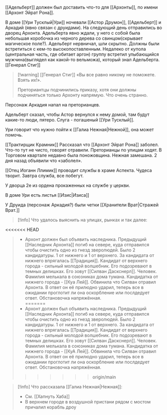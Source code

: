 [[Адельберт]] должен был доставить что-то для [[Архонты]], по имени [[Архонт Эйрат Рона]].  
  
 В доме [[Ури Тусклый|Ури]] ночевали [[Астор Друмон]], [[Адельберт]] и Аркадий (явно связан с друидами). На следующий день отправились во дворец Архонта. Адельберта явно ждали, у него с собой была небольшая коробочка из черного дерева со свинцом(скрывает магическое поле?). Адельберт нервничал, шли скрытно. Должны были встретиться с кем-то высокопоставленным. Недалеко от купола  (центральная часть, где обитает аргон) группу встретил улыбающийся мужчина(выглядел как какой-то вельможа), который знал Адельберта. [[Генерал Стиг]]
 
 > [!warning] [[Генерал Стиг]]
 > «Вы все равно никому не поможете. Взять их!». 
 > 
 > Преториантцы подчинились приказу, хотя они должны подчиняться только Архонту напрямую. Что очень странно.
 
 
Персонаж Аркадия напал на преторианцев.
 
Адельберт сказал, чтобы Астор вернулся к нему домой, там будут какие-то люди, пятеро. Слуга - погашеный [[Ури Тусклый]].   

Ури говорит что нужно пойти к [[Галиа Нежная|Нежной]], она может помочь. 

[[Трактирщик Крамник]] 
Рассказал что [[Архонт Эйрат Рона]] заболел. Что-то тут не чисто, говорят отравили. Преторианцы по улицам ходят. В Торговом квартале недавно была поножовщина. Нежная замешана. 2 дня назад объявили что «заболел».  
  
[[Отец Иоганн Ллимик]] проводит службы в храме Аспекта. Чудеса творит. Завтра служба, все побегут.  
  
У дворца 2е из ордена прокаженных на службе у церкви.  
  
В доме Ури есть листья [[Изис|Изиса]]

У Друида (персонаж Аркадия?) были четки [[Хранители Врат|Стражей Врат.]] 

>[!info]
>Что удалось выяснить на улицах, рынках и так далее: 
>
<<<<<<< HEAD
>- Архонт должен был объявить наследника. Предыдущий [[Наследник Архонта]] погиб на севере, куда отправился чтобы очистить одно из гнезд зверолюдей.  Было 2 кандидатуры. 1 от нижнего и 1 от верхнего. За кандидата от нижнего впрягалась [[Традиция]]. Кандидат от верхнего города - сильный молодой волшебник. Его подозревают в темных делишках. Его зовут [[Силван Даскснерл]]. Человек. Фамилия мелькала в союзниках дома тумана. Кандидатка от нижнего города - [[Куа Лей]]. Обвинила что Силван отравил Архонта. В ответ он её прилюдно ударил, теперь все в ожидании проглотит ли она оскорбление или послдедует ответ. Обстановочка напряжённая.  
=======
>- Архонт должен был объявить наследника. Предыдущий [[Наследник Архонта]] погиб на севере, куда отправился чтобы очистить одно из гнезд зверолюдей.  Было 2 кандидатуры. 1 от нижнего и 1 от верхнего. За кандидата от нижнего впрягалась [[Традиция]]. Кандидат от верхнего города - сильный молодой волшебник. Его подозревают в темных делишках. Его зовут [[Силван Даскснерл]]. Человек. Фамилия мелькала в союзниках дома тумана. Кандидатка от нижнего города - [[КуА Лей]]. Обвинила что Силван отравил Архонта. В ответ он её прилюдно ударил, теперь все в ожидании проглотит ли она оскорбление или послдедует ответ. Обстановочка напряжённая.  
>>>>>>> origin/main

> [!info]
> Что рассказала [[Галиа Нежная|Нежная]]:
>- См. [[Хапнуть Хаба]]
>- В верхнем городе в воздушной пристани рядом с мостом причалил корабль дроу 
 